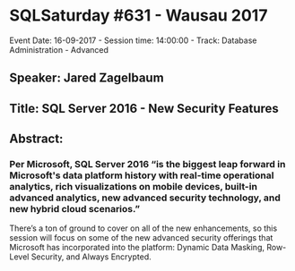 # SQLSaturday #631 - Wausau 2017
Event Date: 16-09-2017 - Session time: 14:00:00 - Track: Database Administration - Advanced
## Speaker: Jared Zagelbaum
## Title: SQL Server 2016 - New Security Features
## Abstract:
### Per Microsoft, SQL Server 2016 “is the biggest leap forward in Microsoft's data platform history with real-time operational analytics, rich visualizations on mobile devices, built-in advanced analytics, new advanced security technology, and new hybrid cloud scenarios.”
There’s a ton of ground to cover on all of the new enhancements, so this session will focus on some of the new advanced security offerings that Microsoft has incorporated into the platform: Dynamic Data Masking, Row-Level Security, and Always Encrypted.
